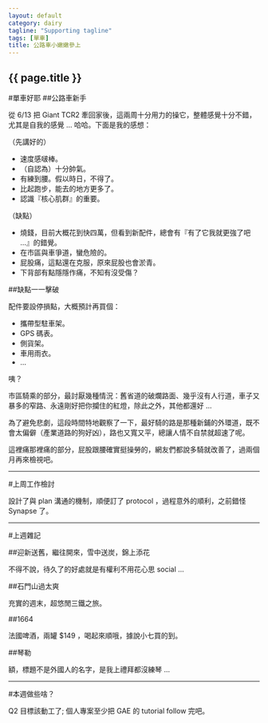 ```yaml
---
layout: default
category: dairy
tagline: "Supporting tagline"
tags: [單車]
title: 公路車小嫩嫩參上
---
```

<h2>{{ page.title }}</h2>

#單車好耶
##公路車新手

從 6/13 把 Giant TCR2 牽回家後，這兩周十分用力的操它，整體感覺十分不錯，尤其是自我的感覺 ... 哈哈。下面是我的感想：

（先講好的）

* 速度感啵棒。
* （自認為）十分帥氣。
* 有練到腰。假以時日，不得了。
* 比起跑步，能去的地方更多了。
* 認識『核心肌群』的重要。

（缺點）

* 燒錢，目前大概花到快四萬，但看到新配件，總會有『有了它我就更強了吧 ...』的錯覺。
* 在市區與車爭道，蠻危險的。
* 屁股痛，這點還在克服，原來屁股也會淤青。
* 下背部有點隱隱作痛，不知有沒受傷？

##缺點一一擊破

配件要設停損點，大概預計再買個：

* 攜帶型駐車架。
* GPS 碼表。
* 側貨架。
* 車用雨衣。
* ...

咦？

市區騎乘的部分，最討厭幾種情況：舊省道的破爛路面、幾乎沒有人行道，車子又暴多的窄路、永遠剛好把你攔住的紅燈，除此之外，其他都還好 ...

為了避免悲劇，這段時間特地觀察了一下，最好騎的路是那種新鋪的外環道，既不會太偏僻（產業道路的狗好凶），路也又寬又平，總讓人情不自禁就超速了呢。

這裡痛那裡痛的部分，屁股跟腰確實挺操勞的，網友們都說多騎就改善了，過兩個月再來檢視吧。

---


#上周工作檢討

設計了與 plan 溝通的機制，順便訂了 protocol ，過程意外的順利，之前錯怪 Synapse 了。

---

#上週雜記

##迎新送舊，繼往開來，雪中送炭，錦上添花

不得不說，待久了的好處就是有權利不用花心思 social ...

##石門山過太爽

充實的週末，超悠閒三鐵之旅。

##1664

法國啤酒，兩罐 $149 ，喝起來順哦，據說小七買的到。

##琴勒

額，標題不是外國人的名字，是我上禮拜都沒練琴 ... 

---

#本週做些啥？

Q2 目標該動工了; 個人專案至少把 GAE 的 tutorial follow 完吧。


